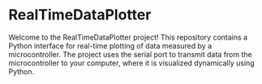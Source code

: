 # RealTimeDataPlotter
Welcome to the RealTimeDataPlotter project! This repository contains a Python interface for real-time plotting of data measured by a microcontroller. The project uses the serial port to transmit data from the microcontroller to your computer, where it is visualized dynamically using Python.
